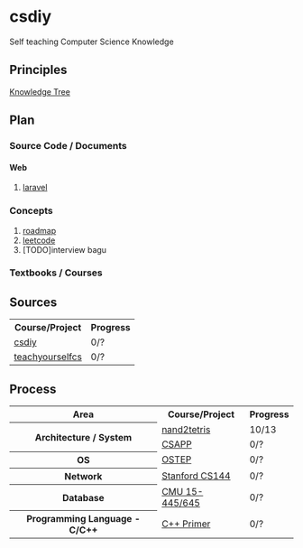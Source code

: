 # csdiy
Self teaching Computer Science Knowledge

## Principles
[Knowledge Tree](Knowledge_Tree.md)

## Plan

### Source Code / Documents
#### Web 
1. [laravel](https://laravel.com/docs/10.x)


### Concepts
1. [roadmap](https://roadmap.sh)
2. [leetcode](https://leetcode.com)
3. [TODO]interview bagu

### Textbooks / Courses
<h2>Sources</h2>
<table>
  <tr>
    <th>Course/Project</th>
    <th>Progress</th>
  </tr>
  <tr>
    <td><a href="https://csdiy.wiki">csdiy</a></td>
    <td>0/?</td>
  </tr>
  <tr>
    <td><a href="https://teachyourselfcs.com">teachyourselfcs</a></td>
    <td>0/?</td>
  </tr>
</table>

<h2>Process</h2>
<table>
<tr>
    <th>Area</th>
    <th>Course/Project</th>
    <th>Progress</th>
</tr>
<tr>
    <th rowspan="2">Architecture / System</th>
    <td><a href="https://www.nand2tetris.org">nand2tetris</a></td>
    <td>10/13</td>
</tr>
<tr>
    <td><a href="https://csapp.cs.cmu.edu/3e/home.html">CSAPP</a></td>
    <td>0/?</td>
</tr>

<tr>
    <th rowspan="1">OS</th>
    <td><a href="https://pages.cs.wisc.edu/~remzi/OSTEP/">OSTEP</a></td>
    <td>0/?</td>
</tr>

<tr>
    <th rowspan="1">Network</th>
    <td><a href="https://cs144.github.io">Stanford CS144</a></td>
    <td>0/?</td>
</tr>

<tr>
    <th rowspan="1">Database</th>
    <td><a href="https://15445.courses.cs.cmu.edu/fall2020/">CMU 15-445/645</a></td>
    <td>0/?</td>
</tr>

<tr>
    <th rowspan="1">Programming Language - C/C++</th>
    <td><a href="https://www.oreilly.com/library/view/c-primer-fifth/9780133053043/">C++ Primer</a></td>
    <td>0/?</td>
</tr>
</table>
